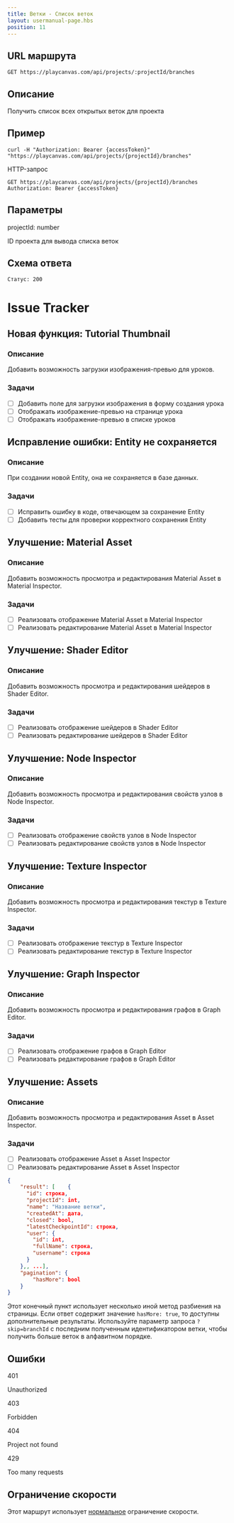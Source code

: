 ```yaml
---
title: Ветки - Список веток
layout: usermanual-page.hbs
position: 11
---
```


## URL маршрута

```none
GET https://playcanvas.com/api/projects/:projectId/branches
```

## Описание

Получить список всех открытых веток для проекта

## Пример

```none
curl -H "Authorization: Bearer {accessToken}" "https://playcanvas.com/api/projects/{projectId}/branches"
```

HTTP-запрос

```text
GET https://playcanvas.com/api/projects/{projectId}/branches
Authorization: Bearer {accessToken}
```

## Параметры

<div class="params">
<div class="parameter"><span class="param">projectId: number</span><p>ID проекта для вывода списка веток</p></div>
</div>

## Схема ответа

```none
Статус: 200
```

# Issue Tracker

## Новая функция: Tutorial Thumbnail

### Описание

Добавить возможность загрузки изображения-превью для уроков.

### Задачи

- [ ] Добавить поле для загрузки изображения в форму создания урока
- [ ] Отображать изображение-превью на странице урока
- [ ] Отображать изображение-превью в списке уроков

## Исправление ошибки: Entity не сохраняется

### Описание

При создании новой Entity, она не сохраняется в базе данных.

### Задачи

- [ ] Исправить ошибку в коде, отвечающем за сохранение Entity
- [ ] Добавить тесты для проверки корректного сохранения Entity

## Улучшение: Material Asset

### Описание

Добавить возможность просмотра и редактирования Material Asset в Material Inspector.

### Задачи

- [ ] Реализовать отображение Material Asset в Material Inspector
- [ ] Реализовать редактирование Material Asset в Material Inspector

## Улучшение: Shader Editor

### Описание

Добавить возможность просмотра и редактирования шейдеров в Shader Editor.

### Задачи

- [ ] Реализовать отображение шейдеров в Shader Editor
- [ ] Реализовать редактирование шейдеров в Shader Editor

## Улучшение: Node Inspector

### Описание

Добавить возможность просмотра и редактирования свойств узлов в Node Inspector.

### Задачи

- [ ] Реализовать отображение свойств узлов в Node Inspector
- [ ] Реализовать редактирование свойств узлов в Node Inspector

## Улучшение: Texture Inspector

### Описание

Добавить возможность просмотра и редактирования текстур в Texture Inspector.

### Задачи

- [ ] Реализовать отображение текстур в Texture Inspector
- [ ] Реализовать редактирование текстур в Texture Inspector

## Улучшение: Graph Inspector

### Описание

Добавить возможность просмотра и редактирования графов в Graph Editor.

### Задачи

- [ ] Реализовать отображение графов в Graph Editor
- [ ] Реализовать редактирование графов в Graph Editor

## Улучшение: Assets

### Описание

Добавить возможность просмотра и редактирования Asset в Asset Inspector.

### Задачи

- [ ] Реализовать отображение Asset в Asset Inspector
- [ ] Реализовать редактирование Asset в Asset Inspector

```json
{
    "result": [    {
      "id": строка,
      "projectId": int,
      "name": "Название ветки",
      "createdAt": дата,
      "closed": bool,
      "latestCheckpointId": строка,
      "user": {
        "id": int,
        "fullName": строка,
        "username": строка
      }
    },, ...],
    "pagination": {
        "hasMore": bool
    }
}
```

Этот конечный пункт использует несколько иной метод разбиения на страницы. Если ответ содержит значение `hasMore: true`, то доступны дополнительные результаты. Используйте параметр запроса `?skip=branchId` с последним полученным идентификатором ветки, чтобы получить больше веток в алфавитном порядке.

## Ошибки

<div class="params">
<div class="parameter"><span class="param">401</span><p>Unauthorized</p></div>
<div class="parameter"><span class="param">403</span><p>Forbidden</p></div>
<div class="parameter"><span class="param">404</span><p>Project not found</p></div>
<div class="parameter"><span class="param">429</span><p>Too many requests</p></div>
</div>

## Ограничение скорости

Этот маршрут использует [нормальное][1] ограничение скорости.

[1]: /user-manual/api#rate-limiting
